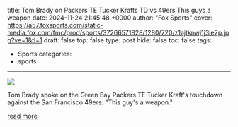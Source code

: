 title: Tom Brady on Packers TE Tucker Krafts TD vs 49ers This guys a weapon
date: 2024-11-24 21:45:48 +0000
author: "Fox Sports"
cover: https://a57.foxsports.com/static-media.fox.com/fmc/prod/sports/37266571828/1280/720/z1ajtknwj1j3ie2p.jpg?ve=1&tl=1
draft: false
top: false
type: post
hide: false
toc: false
tags:
  - Sports
categories:
  - sports
---

![](https://a57.foxsports.com/static-media.fox.com/fmc/prod/sports/37266571828/1280/720/z1ajtknwj1j3ie2p.jpg?ve=1&tl=1)

Tom Brady spoke on the Green Bay Packers TE Tucker Kraft's touchdown against the San Francisco 49ers: "This guy's a weapon."

[read more](https://www.foxsports.com/watch/fmc-a1568jpdkma4c2yx)
